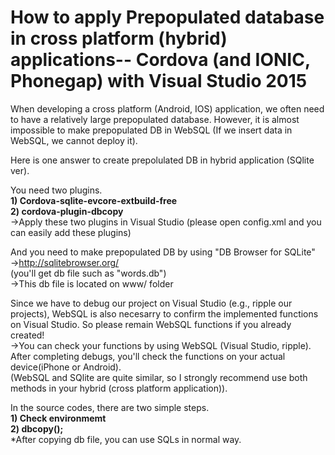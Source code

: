 # How to apply Prepopulated database in cross platform (hybrid) applications-- Cordova (and IONIC, Phonegap) with Visual Studio 2015
When developing a cross platform (Android, IOS) application, we often need to have a relatively large prepopulated database. However, it  is almost impossible to make prepopulated DB in WebSQL (If we insert data in WebSQL, we cannot deploy it).
<p>
Here is one answer to create prepolulated DB in hybrid application (SQlite ver).
</p>
<p>
You need two plugins.<br><b>
1) Cordova-sqlite-evcore-extbuild-free<br>
2) cordova-plugin-dbcopy<br></b>
->Apply these two plugins in Visual Studio (please open config.xml and you can easily add these plugins)<br>

And you need to make prepopulated DB by using "DB Browser for SQLite"<br>
->http://sqlitebrowser.org/<br>
(you'll get db file such as "words.db")<br>
->This db file is located on www/ folder<br>

Since we have to debug our project on Visual Studio (e.g., ripple our projects), WebSQL is also necesarry to confirm the implemented functions on Visual Studio. So please remain WebSQL functions if you already created!<br>
->You can check your functions by using WebSQL (Visual Studio, ripple). After completing debugs, you'll check the functions on your actual device(iPhone or Android).  <br>
(WebSQL and SQlite are quite similar, so I strongly recommend use both methods in your hybrid (cross platform application)).<br>

In the source codes, there are two simple steps.<br>
<b>1) Check environmemt<br>
 2) dbcopy();</b><br>
*After copying db file, you can use SQLs in normal way. <br>

